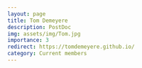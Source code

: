 ```yaml
---
layout: page
title: Tom Demeyere
description: PostDoc
img: assets/img/Tom.jpg
importance: 3
redirect: https://tomdemeyere.github.io/
category: Current members
---
```

